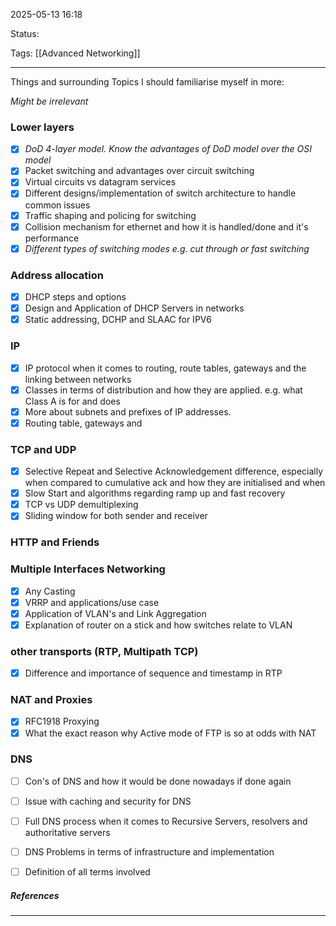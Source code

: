 2025-05-13 16:18

Status:

Tags: [[Advanced Networking]]

---

Things and surrounding Topics I should familiarise myself in more:

*Might be irrelevant*
### Lower layers
- [x] *DoD 4-layer model. Know the advantages of DoD model over the OSI model*
- [x] Packet switching and advantages over circuit switching
- [x] Virtual circuits vs datagram services
- [x] Different designs/implementation of switch architecture to handle common issues
- [x] Traffic shaping and policing for switching
- [x] Collision mechanism for ethernet and how it is handled/done and it's performance
- [x] *Different types of switching modes e.g. cut through or fast switching*
### Address allocation
- [x] DHCP steps and options 
- [x] Design and Application of DHCP Servers in networks
- [x] Static addressing, DCHP and SLAAC for IPV6
### IP
- [x] IP protocol when it comes to routing, route tables, gateways and the linking between networks
- [x] Classes in terms of distribution and how they are applied. e.g. what Class A is for and does
- [x] More about subnets and prefixes of IP addresses.
- [x] Routing table, gateways and 
### TCP and UDP
- [x] Selective Repeat and Selective Acknowledgement difference, especially when compared to cumulative ack and how they are initialised and when
- [x] Slow Start and algorithms regarding ramp up and fast recovery
- [x] TCP vs UDP demultiplexing
- [x] Sliding window for both sender and receiver
### HTTP and Friends
### Multiple Interfaces Networking
- [x] Any Casting
- [x] VRRP and applications/use case
- [x] Application of VLAN's and Link Aggregation
- [x] Explanation of router on a stick and how switches relate to VLAN
### other transports (RTP, Multipath TCP)
- [x] Difference and importance of sequence and timestamp in RTP
### NAT and Proxies

- [x] RFC1918 Proxying
- [x] What the exact reason why Active mode of FTP is so at odds with NAT
### DNS
- [ ] Con's of DNS and how it would be done nowadays if done again
- [ ] Issue with caching and security for DNS
- [ ] Full DNS process when it comes to Recursive Servers, resolvers and authoritative servers
- [ ] DNS Problems in terms of infrastructure and implementation
- [ ] Definition of all terms involved







##### References
----
